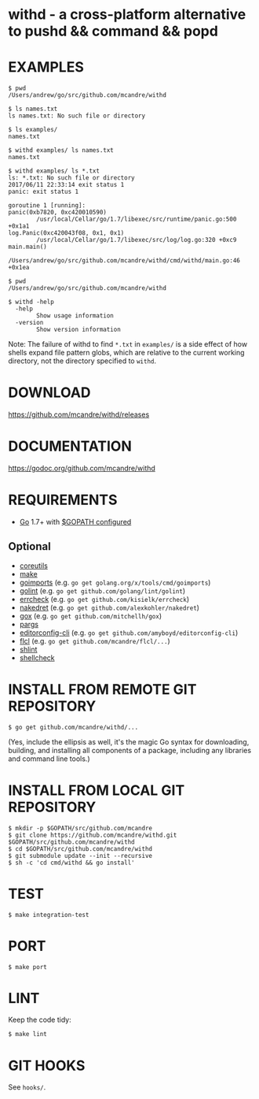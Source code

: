 # withd - a cross-platform alternative to pushd && command && popd

# EXAMPLES

```
$ pwd
/Users/andrew/go/src/github.com/mcandre/withd

$ ls names.txt
ls names.txt: No such file or directory

$ ls examples/
names.txt

$ withd examples/ ls names.txt
names.txt

$ withd examples/ ls *.txt
ls: *.txt: No such file or directory
2017/06/11 22:33:14 exit status 1
panic: exit status 1

goroutine 1 [running]:
panic(0xb7820, 0xc420010590)
        /usr/local/Cellar/go/1.7/libexec/src/runtime/panic.go:500 +0x1a1
log.Panic(0xc420043f08, 0x1, 0x1)
        /usr/local/Cellar/go/1.7/libexec/src/log/log.go:320 +0xc9
main.main()
        /Users/andrew/go/src/github.com/mcandre/withd/cmd/withd/main.go:46 +0x1ea

$ pwd
/Users/andrew/go/src/github.com/mcandre/withd

$ withd -help
  -help
        Show usage information
  -version
        Show version information
```

Note: The failure of withd to find `*.txt` in `examples/` is a side effect of how shells expand file pattern globs, which are relative to the current working directory, not the directory specified to `withd`.

# DOWNLOAD

https://github.com/mcandre/withd/releases

# DOCUMENTATION

https://godoc.org/github.com/mcandre/withd

# REQUIREMENTS

* [Go](https://golang.org) 1.7+ with [$GOPATH configured](https://gist.github.com/mcandre/ef73fb77a825bd153b7836ddbd9a6ddc)

## Optional

* [coreutils](https://www.gnu.org/software/coreutils/coreutils.html)
* [make](https://www.gnu.org/software/make/)
* [goimports](https://godoc.org/golang.org/x/tools/cmd/goimports) (e.g. `go get golang.org/x/tools/cmd/goimports`)
* [golint](https://github.com/golang/lint) (e.g. `go get github.com/golang/lint/golint`)
* [errcheck](https://github.com/kisielk/errcheck) (e.g. `go get github.com/kisielk/errcheck`)
* [nakedret](https://github.com/alexkohler/nakedret) (e.g. `go get github.com/alexkohler/nakedret`)
* [gox](https://github.com/mitchellh/gox) (e.g. `go get github.com/mitchellh/gox`)
* [pargs](https://github.com/mcandre/pargs)
* [editorconfig-cli](https://github.com/amyboyd/editorconfig-cli) (e.g. `go get github.com/amyboyd/editorconfig-cli`)
* [flcl](https://github.com/mcandre/flcl) (e.g. `go get github.com/mcandre/flcl/...`)
* [shlint](https://rubygems.org/gems/shlint)
* [shellcheck](http://hackage.haskell.org/package/ShellCheck)

# INSTALL FROM REMOTE GIT REPOSITORY

```
$ go get github.com/mcandre/withd/...
```

(Yes, include the ellipsis as well, it's the magic Go syntax for downloading, building, and installing all components of a package, including any libraries and command line tools.)

# INSTALL FROM LOCAL GIT REPOSITORY

```
$ mkdir -p $GOPATH/src/github.com/mcandre
$ git clone https://github.com/mcandre/withd.git $GOPATH/src/github.com/mcandre/withd
$ cd $GOPATH/src/github.com/mcandre/withd
$ git submodule update --init --recursive
$ sh -c 'cd cmd/withd && go install'
```

# TEST

```
$ make integration-test
```

# PORT

```
$ make port
```

# LINT

Keep the code tidy:

```
$ make lint
```

# GIT HOOKS

See `hooks/`.
